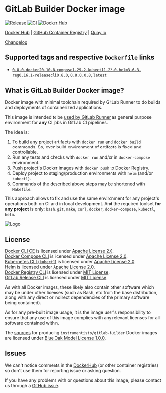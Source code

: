 GitLab Builder Docker image
===========================

[![Release](https://img.shields.io/github/v/release/instrumentisto/gitlab-builder-docker-image "Release")](https://github.com/instrumentisto/gitlab-builder-docker-image/releases)
[![CI](https://github.com/instrumentisto/gitlab-builder-docker-image/workflows/CI/badge.svg?branch=master "CI")](https://github.com/instrumentisto/gitlab-builder-docker-image/actions?query=workflow%3ACI+branch%3Amaster)
[![Docker Hub](https://img.shields.io/docker/pulls/instrumentisto/gitlab-builder?label=Docker%20Hub%20pulls "Docker Hub pulls")](https://hub.docker.com/r/instrumentisto/gitlab-builder)

[Docker Hub](https://hub.docker.com/r/instrumentisto/gitlab-builder)
| [GitHub Container Registry](https://github.com/orgs/instrumentisto/packages/container/package/gitlab-builder)
| [Quay.io](https://quay.io/repository/instrumentisto/gitlab-builder)

[Changelog](https://github.com/instrumentisto/gitlab-builder-docker-image/blob/master/CHANGELOG.md)




## Supported tags and respective `Dockerfile` links

- [`0.8.0-docker20.10.8-compose1.29.2-kubectl1.22.0-helm3.6.3-reg0.16.1-releasecli0.8.0`, `0.8.0`, `0.8`, `latest`][d1]




## What is GitLab Builder Docker image?

Docker image with minimal toolchain required by GitLab Runner to do builds and deployments of containerized applications.

This image is intended to be [used by GitLab Runner][1] as general purpose environment for **any** CI jobs in GitLab CI pipelines.

The idea is:
1. To build any project artifacts with `docker run` and `docker build` commands. So, even build environment of artifacts is fixed and controllable.
2. Run any tests and checks with `docker run` and/or in `docker-compose` environment.
3. Push project's Docker images with `docker push` to Docker Registry.
4. Deploy project to staging/production environments with `helm` (and/or `kubectl`).
5. Commands of the described above steps may be shortened with `Makefile`.

This approach allows to fix and use the same environment for any project's operations both on CI and in local development. And the required toolset **for any project** is only: `bash`, `git`, `make`, `curl`, `docker`, `docker-compose`, `kubectl`, `helm`.

![Logo](https://cdn-images-1.medium.com/max/646/1*ZTVAANqTcZaLEeJXN0Y84g.png)




## License

[Docker CLI CE][10] is licensed under [Apache License 2.0][11].  
[Docker Compose CLI][20] is licensed under [Apache License 2.0][21].  
[Kubernetes CLI (`kubectl`)][30] is licensed under [Apache License 2.0][31].  
[Helm][40] is licensed under [Apache License 2.0][41].  
[Docker Registry CLI][50] is licensed under [MIT License][51].  
[GitLab Release CLI][60] is licensed under [MIT License][61].

As with all Docker images, these likely also contain other software which may be under other licenses (such as Bash, etc from the base distribution, along with any direct or indirect dependencies of the primary software being contained).

As for any pre-built image usage, it is the image user's responsibility to ensure that any use of this image complies with any relevant licenses for all software contained within.

The [sources][92] for producing `instrumentisto/gitlab-builder` Docker images are licensed under [Blue Oak Model License 1.0.0][91].




## Issues

We can't notice comments in the [DockerHub] (or other container registries) so don't use them for reporting issue or asking question.

If you have any problems with or questions about this image, please contact us through a [GitHub issue][90].





[DockerHub]: https://hub.docker.com

[1]: https://docs.gitlab.com/ce/ci/docker/using_docker_images.html

[10]: https://github.com/docker/docker-ce/blob/master/components/cli
[11]: https://github.com/docker/docker-ce/blob/master/components/cli/LICENSE

[20]: https://docs.docker.com/compose
[21]: https://github.com/docker/compose/blob/master/LICENSE

[30]: https://kubernetes.io/docs/reference/kubectl/overview
[31]: https://github.com/kubernetes/kubernetes/blob/master/LICENSE

[40]: https://helm.sh
[41]: https://github.com/helm/helm/blob/master/LICENSE

[50]: https://github.com/genuinetools/reg
[51]: https://github.com/genuinetools/reg/blob/master/LICENSE

[60]: https://gitlab.com/gitlab-org/release-cli
[61]: https://gitlab.com/gitlab-org/release-cli/-/blob/master/LICENSE

[90]: https://github.com/instrumentisto/gitlab-builder-docker-image/issues
[91]: https://github.com/instrumentisto/gitlab-builder-docker-image/blob/master/LICENSE.md
[92]: https://github.com/instrumentisto/gitlab-builder-docker-image

[d1]: https://github.com/instrumentisto/gitlab-builder-docker-image/blob/master/Dockerfile

